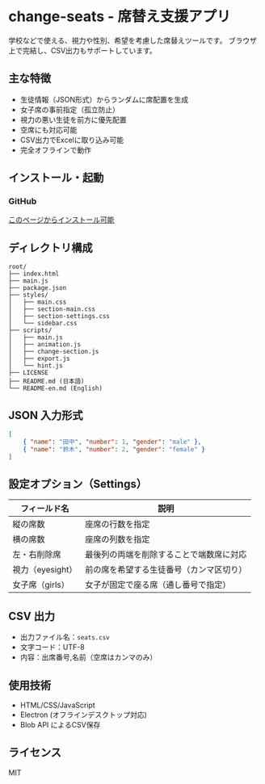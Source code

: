 # change-seats - 席替え支援アプリ

学校などで使える、視力や性別、希望を考慮した席替えツールです。
ブラウザ上で完結し、CSV出力もサポートしています。

## 主な特徴

* 生徒情報（JSON形式）からランダムに席配置を生成
* 女子席の事前指定（孤立防止）
* 視力の悪い生徒を前方に優先配置
* 空席にも対応可能
* CSV出力でExcelに取り込み可能
* 完全オフラインで動作

## インストール・起動

### GitHub

[このページからインストール可能](https://github.com/kado-kado/change-seats/releases)　

## ディレクトリ構成

```
root/
├── index.html
├── main.js
├── package.json
├── styles/
│   ├── main.css
│   ├── section-main.css
│   ├── section-settings.css
│   └── sidebar.css
├── scripts/
│   ├── main.js
│   ├── animation.js
│   ├── change-section.js
│   ├── export.js
│   └── hint.js
├── LICENSE
├── README.md (日本語)
└── README-en.md (English)
```

## JSON 入力形式

```json
[
    { "name": "田中", "number": 1, "gender": "male" },
    { "name": "鈴木", "number": 2, "gender": "female" }
]
```

## 設定オプション（Settings）

| フィールド名       | 説明                   |
| ------------ | -------------------- |
| 縦の席数         | 座席の行数を指定             |
| 横の席数         | 座席の列数を指定             |
| 左・右削除席       | 最後列の両端を削除することで端数席に対応 |
| 視力（eyesight） | 前の席を希望する生徒番号（カンマ区切り） |
| 女子席（girls）   | 女子が固定で座る席（通し番号で指定）   |

## CSV 出力

* 出力ファイル名：`seats.csv`
* 文字コード：UTF-8
* 内容：出席番号,名前（空席はカンマのみ）

## 使用技術

* HTML/CSS/JavaScript
* Electron (オフラインデスクトップ対応)
* Blob API によるCSV保存

## ライセンス

MIT